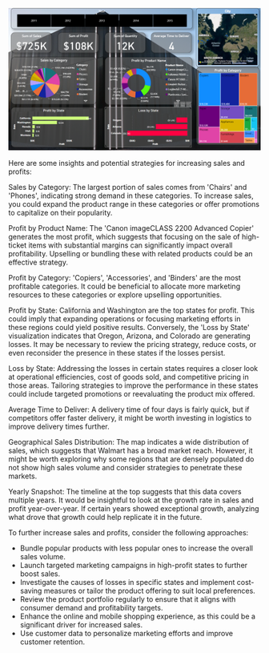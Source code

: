 ![Ananlysis image](https://github.com/sanjana211095/Walmart_Sales_Analysis/blob/main/Walmart.png)

Here are some insights and potential strategies for increasing sales and profits:

Sales by Category: The largest portion of sales comes from 'Chairs' and 'Phones', indicating strong demand in these categories. To increase sales, you could expand the product range in these categories or offer promotions to capitalize on their popularity.

Profit by Product Name: The 'Canon imageCLASS 2200 Advanced Copier' generates the most profit, which suggests that focusing on the sale of high-ticket items with substantial margins can significantly impact overall profitability. Upselling or bundling these with related products could be an effective strategy.

Profit by Category: 'Copiers', 'Accessories', and 'Binders' are the most profitable categories. It could be beneficial to allocate more marketing resources to these categories or explore upselling opportunities.

Profit by State: California and Washington are the top states for profit. This could imply that expanding operations or focusing marketing efforts in these regions could yield positive results. Conversely, the 'Loss by State' visualization indicates that Oregon, Arizona, and Colorado are generating losses. It may be necessary to review the pricing strategy, reduce costs, or even reconsider the presence in these states if the losses persist.

Loss by State: Addressing the losses in certain states requires a closer look at operational efficiencies, cost of goods sold, and competitive pricing in those areas. Tailoring strategies to improve the performance in these states could include targeted promotions or reevaluating the product mix offered.

Average Time to Deliver: A delivery time of four days is fairly quick, but if competitors offer faster delivery, it might be worth investing in logistics to improve delivery times further.

Geographical Sales Distribution: The map indicates a wide distribution of sales, which suggests that Walmart has a broad market reach. However, it might be worth exploring why some regions that are densely populated do not show high sales volume and consider strategies to penetrate these markets.

Yearly Snapshot: The timeline at the top suggests that this data covers multiple years. It would be insightful to look at the growth rate in sales and profit year-over-year. If certain years showed exceptional growth, analyzing what drove that growth could help replicate it in the future.

To further increase sales and profits, consider the following approaches:

- Bundle popular products with less popular ones to increase the overall sales volume.
- Launch targeted marketing campaigns in high-profit states to further boost sales.
- Investigate the causes of losses in specific states and implement cost-saving measures or tailor the product offering to suit local preferences.
- Review the product portfolio regularly to ensure that it aligns with consumer demand and profitability targets.
- Enhance the online and mobile shopping experience, as this could be a significant driver for increased sales.
- Use customer data to personalize marketing efforts and improve customer retention.
